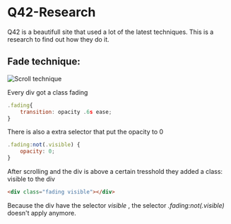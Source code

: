 # Q42-Research
Q42 is a beautifull site that used a lot of the latest techniques. This is a research to find out how they do it.

## Fade technique:
![Scroll technique](assets-readme/scroll-fade.gif)

Every div got a class fading
```javascript
.fading{
    transition: opacity .6s ease;
}
```
There is also a extra selector that put the opacity to 0
```javascript
.fading:not(.visible) {
    opacity: 0;
}
```
After scrolling and the div is above a certain tresshold they added a class: visible to the div
```html
<div class="fading visible"></div>
```
Because the div have the selector *visible* , the selector *.fading:not(.visible)* doesn't apply anymore.
